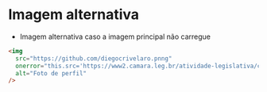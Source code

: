 # Imagem alternativa

- Imagem alternativa caso a imagem principal não carregue

```html
<img
  src="https://github.com/diegocrivelaro.pnng"
  onerror="this.src='https://www2.camara.leg.br/atividade-legislativa/comissoes/comissoes-permanentes/cindra/imagens/sem.jpg.gif/image'"
  alt="Foto de perfil"
/>
```
